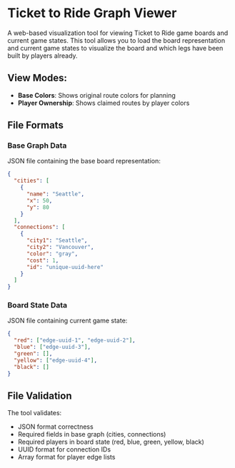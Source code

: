 # Ticket to Ride Graph Viewer

A web-based visualization tool for viewing Ticket to Ride game boards and current game states. This tool allows you to load the board representation and current game states to visualize the board and which legs have been built by players already.

## View Modes: 
- **Base Colors**: Shows original route colors for planning
- **Player Ownership**: Shows claimed routes by player colors

## File Formats

### Base Graph Data
JSON file containing the base board representation:
```json
{
  "cities": [
    {
      "name": "Seattle",
      "x": 50,
      "y": 80
    }
  ],
  "connections": [
    {
      "city1": "Seattle",
      "city2": "Vancouver", 
      "color": "gray",
      "cost": 1,
      "id": "unique-uuid-here"
    }
  ]
}
```

### Board State Data
JSON file containing current game state:
```json
{
  "red": ["edge-uuid-1", "edge-uuid-2"],
  "blue": ["edge-uuid-3"],
  "green": [],
  "yellow": ["edge-uuid-4"],
  "black": []
}
```

## File Validation

The tool validates:
- JSON format correctness
- Required fields in base graph (cities, connections)
- Required players in board state (red, blue, green, yellow, black)
- UUID format for connection IDs
- Array format for player edge lists
